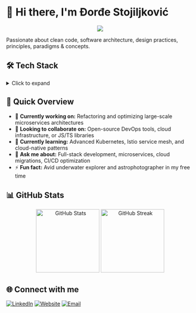 # 👋 Hi there, I'm Đorđe Stojiljković

<p align="center">
  <img src="https://readme-typing-svg.herokuapp.com/?lines=Full+Stack+Software+Engineer;Cloud+%26+DevOps+Enthusiast;Open+Source+Contributor&font=Fira%20Code&center=true&width=380&height=50">
</p>

Passionate about clean code, software architecture, design practices, principles, paradigms & concepts.

## 🛠️ Tech Stack
<details>
  <summary>Click to expand</summary>

### Frontend
![JavaScript](https://img.shields.io/badge/-JavaScript-F7DF1E?style=flat-square&logo=javascript&logoColor=black)
![TypeScript](https://img.shields.io/badge/-TypeScript-3178C6?style=flat-square&logo=typescript&logoColor=white)
![React](https://img.shields.io/badge/-React-61DAFB?style=flat-square&logo=react&logoColor=black)
![Vue.js](https://img.shields.io/badge/-Vue.js-4FC08D?style=flat-square&logo=vue.js&logoColor=white)
![Next.js](https://img.shields.io/badge/-Next.js-000000?style=flat-square&logo=next.js&logoColor=white)
![Redux](https://img.shields.io/badge/-Redux-764ABC?style=flat-square&logo=redux&logoColor=white)
![MobX](https://img.shields.io/badge/-MobX-FF9955?style=flat-square&logo=mobx&logoColor=white)
![RxJS](https://img.shields.io/badge/-RxJS-B7178C?style=flat-square&logo=reactivex&logoColor=white)
![Zustand](https://img.shields.io/badge/-Zustand-000000?style=flat-square&logo=zustand&logoColor=white)
![Tailwind CSS](https://img.shields.io/badge/-Tailwind%20CSS-38B2AC?style=flat-square&logo=tailwind-css&logoColor=white)
![Bootstrap](https://img.shields.io/badge/-Bootstrap-7952B3?style=flat-square&logo=bootstrap&logoColor=white)
![Elastic UI](https://img.shields.io/badge/-Elastic%20UI-005571?style=flat-square&logo=elastic&logoColor=white)
![Styled Components](https://img.shields.io/badge/-Styled%20Components-DB7093?style=flat-square&logo=styled-components&logoColor=white)
![Framer Motion](https://img.shields.io/badge/-Framer%20Motion-0055FF?style=flat-square&logo=framer&logoColor=white)
![CSS3](https://img.shields.io/badge/-CSS3-1572B6?style=flat-square&logo=css3&logoColor=white)
![SVG](https://img.shields.io/badge/-SVG-FFB13B?style=flat-square&logo=svg&logoColor=black)

### Backend
![Node.js](https://img.shields.io/badge/-Node.js-339933?style=flat-square&logo=node.js&logoColor=white)
![Nest.js](https://img.shields.io/badge/-Nest.js-E0234E?style=flat-square&logo=nestjs&logoColor=white)
![KoaJS](https://img.shields.io/badge/-KoaJS-33333D?style=flat-square&logo=koa&logoColor=white)
![Express.js](https://img.shields.io/badge/-Express.js-000000?style=flat-square&logo=express&logoColor=white)
![Python](https://img.shields.io/badge/-Python-3776AB?style=flat-square&logo=python&logoColor=white)
![Flask](https://img.shields.io/badge/-Flask-000000?style=flat-square&logo=flask&logoColor=white)
![FastAPI](https://img.shields.io/badge/-FastAPI-009688?style=flat-square&logo=fastapi&logoColor=white)

### Databases
![MySQL](https://img.shields.io/badge/-MySQL-4479A1?style=flat-square&logo=mysql&logoColor=white)
![PostgreSQL](https://img.shields.io/badge/-PostgreSQL-336791?style=flat-square&logo=postgresql&logoColor=white)
![OracleSQL](https://img.shields.io/badge/-OracleSQL-F80000?style=flat-square&logo=oracle&logoColor=white)
![MongoDB](https://img.shields.io/badge/-MongoDB-47A248?style=flat-square&logo=mongodb&logoColor=white)
![DynamoDB](https://img.shields.io/badge/-DynamoDB-4053D6?style=flat-square&logo=amazon-dynamodb&logoColor=white)
![Memcached](https://img.shields.io/badge/-Memcached-00C58E?style=flat-square&logo=memcached&logoColor=white)
![Redis](https://img.shields.io/badge/-Redis-DC382D?style=flat-square&logo=redis&logoColor=white)
![Varnish](https://img.shields.io/badge/-Varnish-00C7B7?style=flat-square&logo=varnish&logoColor=white)

### Cloud & DevOps
![GCP](https://img.shields.io/badge/-GCP-4285F4?style=flat-square&logo=google-cloud&logoColor=white)
![AWS](https://img.shields.io/badge/-AWS-232F3E?style=flat-square&logo=amazon-aws&logoColor=white)
![Docker](https://img.shields.io/badge/-Docker-2496ED?style=flat-square&logo=docker&logoColor=white)
![Kubernetes](https://img.shields.io/badge/-Kubernetes-326CE5?style=flat-square&logo=kubernetes&logoColor=white)
![Helm](https://img.shields.io/badge/-Helm-0F1689?style=flat-square&logo=helm&logoColor=white)
![Ansible](https://img.shields.io/badge/-Ansible-EE0000?style=flat-square&logo=ansible&logoColor=white)
![Argo CD](https://img.shields.io/badge/-Argo%20CD-FC6D26?style=flat-square&logo=argo&logoColor=white)
![Pulumi](https://img.shields.io/badge/-Pulumi-8A3391?style=flat-square&logo=pulumi&logoColor=white)
![Istio](https://img.shields.io/badge/-Istio-466BB0?style=flat-square&logo=istio&logoColor=white)
![Jenkins](https://img.shields.io/badge/-Jenkins-D24939?style=flat-square&logo=jenkins&logoColor=white)
![GitHub Actions](https://img.shields.io/badge/-GitHub%20Actions-2088FF?style=flat-square&logo=github-actions&logoColor=white)
![GitLab CI/CD](https://img.shields.io/badge/-GitLab%20CI/CD-FCA121?style=flat-square&logo=gitlab&logoColor=white)

### Testing & Build Tools
![Jasmine](https://img.shields.io/badge/-Jasmine-8A4182?style=flat-square&logo=jasmine&logoColor=white)
![Jest](https://img.shields.io/badge/-Jest-C21325?style=flat-square&logo=jest&logoColor=white)
![Cypress](https://img.shields.io/badge/-Cypress-17202C?style=flat-square&logo=cypress&logoColor=white)
![Gulp](https://img.shields.io/badge/-Gulp-CF4647?style=flat-square&logo=gulp&logoColor=white)
![Webpack](https://img.shields.io/badge/-Webpack-8DD6F9?style=flat-square&logo=webpack&logoColor=black)

### Monitoring & Logging
![ELK Stack](https://img.shields.io/badge/-ELK%20Stack-005571?style=flat-square&logo=elastic-stack&logoColor=white)
![Splunk](https://img.shields.io/badge/-Splunk-000000?style=flat-square&logo=splunk&logoColor=white)
![Sentry](https://img.shields.io/badge/-Sentry-362D59?style=flat-square&logo=sentry&logoColor=white)
![Graylog](https://img.shields.io/badge/-Graylog-FF3633?style=flat-square&logo=graylog&logoColor=white)
![DataDog](https://img.shields.io/badge/-DataDog-632CA6?style=flat-square&logo=datadog&logoColor=white)
![Prometheus](https://img.shields.io/badge/-Prometheus-E6522C?style=flat-square&logo=prometheus&logoColor=white)
![Grafana](https://img.shields.io/badge/-Grafana-F46800?style=flat-square&logo=grafana&logoColor=white)
![SonarQube](https://img.shields.io/badge/-SonarQube-4E9BCD?style=flat-square&logo=sonarqube&logoColor=white)

### Tools
![VSCode](https://img.shields.io/badge/-VSCode-007ACC?style=flat-square&logo=visual-studio-code&logoColor=white)
![Figma](https://img.shields.io/badge/-Figma-F24E1E?style=flat-square&logo=figma&logoColor=white)
![Git](https://img.shields.io/badge/-Git-F05032?style=flat-square&logo=git&logoColor=white)
![Jira](https://img.shields.io/badge/-Jira-0052CC?style=flat-square&logo=jira&logoColor=white)
![Adobe Photoshop](https://img.shields.io/badge/-Adobe%20Photoshop-31A8FF?style=flat-square&logo=adobe-photoshop&logoColor=white)
![Adobe XD](https://img.shields.io/badge/-Adobe%20XD-FF61F6?style=flat-square&logo=adobe-xd&logoColor=white)
![Framer](https://img.shields.io/badge/-Framer-0055FF?style=flat-square&logo=framer&logoColor=white)
</details>

## 🚀 Quick Overview
- 🔭 **Currently working on:** Refactoring and optimizing large-scale microservices architectures
- 👯 **Looking to collaborate on:** Open-source DevOps tools, cloud infrastructure, or JS/TS libraries
- 🌱 **Currently learning:** Advanced Kubernetes, Istio service mesh, and cloud-native patterns
- 💬 **Ask me about:** Full-stack development, microservices, cloud migrations, CI/CD optimization
- ⚡ **Fun fact:** Avid underwater explorer and astrophotographer in my free time

## 📊 GitHub Stats
<p align="center">
  <img src="https://github-readme-stats.vercel.app/api?username=unckleg&show_icons=true&theme=radical&hide_border=true" alt="GitHub Stats" height="170" />
  <img src="https://github-readme-streak-stats.herokuapp.com/?user=unckleg&theme=radical&hide_border=true" alt="GitHub Streak" height="170" />
</p>

## 🌐 Connect with me
[![LinkedIn](https://img.shields.io/badge/-LinkedIn-0077B5?style=flat-square&logo=linkedin&logoColor=white)](https://www.linkedin.com/in/djordje-stojilljkovic/)
[![Website](https://img.shields.io/badge/-Website-000000?style=flat-square&logo=react&logoColor=white)](https://djordjes.com/)
[![Email](https://img.shields.io/badge/-Email-D14836?style=flat-square&logo=gmail&logoColor=white)](mailto:djordjestojilljkovic@gmail.com)
